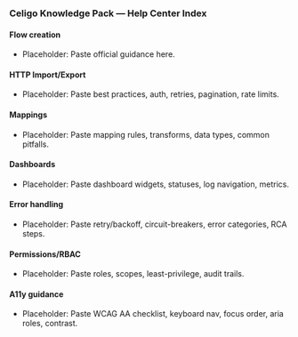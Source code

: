 ### Celigo Knowledge Pack — Help Center Index

#### Flow creation
- Placeholder: Paste official guidance here.

#### HTTP Import/Export
- Placeholder: Paste best practices, auth, retries, pagination, rate limits.

#### Mappings
- Placeholder: Paste mapping rules, transforms, data types, common pitfalls.

#### Dashboards
- Placeholder: Paste dashboard widgets, statuses, log navigation, metrics.

#### Error handling
- Placeholder: Paste retry/backoff, circuit-breakers, error categories, RCA steps.

#### Permissions/RBAC
- Placeholder: Paste roles, scopes, least-privilege, audit trails.

#### A11y guidance
- Placeholder: Paste WCAG AA checklist, keyboard nav, focus order, aria roles, contrast.


